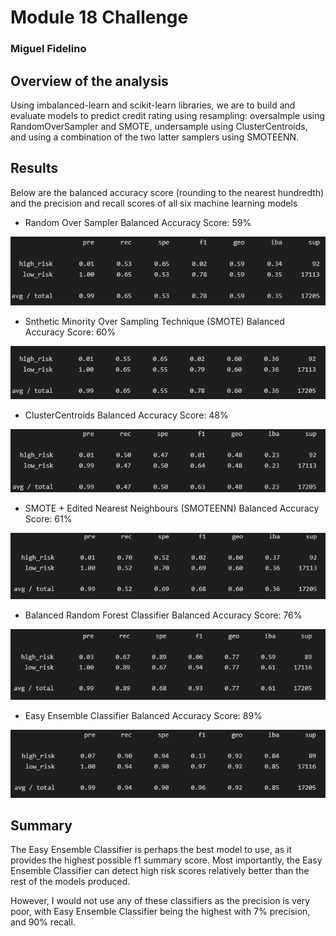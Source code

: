 # Module 18 Challenge
### Miguel Fidelino

## Overview of the analysis
Using imbalanced-learn and scikit-learn libraries, we are to build and evaluate models to predict credit rating using resampling: oversalmple using RandomOverSampler and SMOTE, undersample using ClusterCentroids, and using a combination of the two latter samplers using SMOTEENN. 

## Results

Below are the balanced accuracy score (rounding to the nearest hundredth) and the precision and recall scores of all six machine learning models

* Random Over Sampler
Balanced Accuracy Score: 59% 

![RandomOverSampler](img/RandomOverSampling.png)

* Snthetic Minority Over Sampling Technique (SMOTE)
Balanced Accuracy Score: 60%

![SMOTE](img/SMOTE.png)

* ClusterCentroids
Balanced Accuracy Score: 48%

![ClusterCentroids](img/ClusterCentroids.png)

* SMOTE + Edited Nearest Neighbours (SMOTEENN)
Balanced Accuracy Score: 61%

![SMOTEENN](img/SMOTEENN.png)

* Balanced Random Forest Classifier
Balanced Accuracy Score: 76%

![BalancedRandomForestClassifier](img/BalancedRandomForestClassifier.png)

* Easy Ensemble Classifier
Balanced Accuracy Score: 89%

![EasyEnsembleClassifier](img/EEC.png)

## Summary

The Easy Ensemble Classifier is perhaps the best model to use, as it provides the highest possible f1 summary score. Most importantly, the Easy Ensemble Classifier can detect high risk scores relatively better than the rest of the models produced.

However, I would not use any of these classifiers as the precision is very poor, with Easy Ensemble Classifier being the highest with 7% precision, and 90% recall.